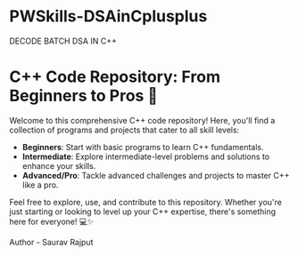 # PWSkills-DSAinCplusplus
DECODE BATCH DSA IN C++
<br>
# C++ Code Repository: From Beginners to Pros 🚀

Welcome to this comprehensive C++ code repository! Here, you'll find a collection of programs and projects that cater to all skill levels:

- **Beginners**: Start with basic programs to learn C++ fundamentals.
- **Intermediate**: Explore intermediate-level problems and solutions to enhance your skills.
- **Advanced/Pro**: Tackle advanced challenges and projects to master C++ like a pro.

Feel free to explore, use, and contribute to this repository. Whether you're just starting or looking to level up your C++ expertise, there's something here for everyone! 💻✨

Author - Saurav Rajput
